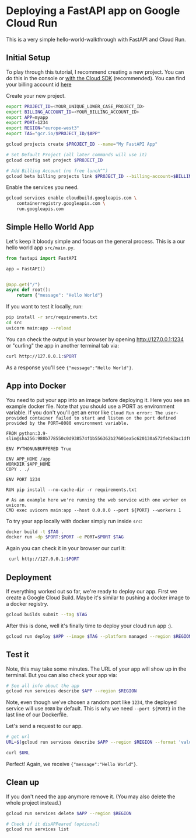 # Deploying a FastAPI app on Google Cloud Run
This is a very simple hello-world-walkthrough 
with FastAPI and Cloud Run.


## Initial Setup
To play through this tutorial, I recommend creating a new project. You can do this in the console or [with the Cloud SDK](https://cloud.google.com/sdk/gcloud/reference/projects/create) (recommended). You can find your billing account id [here](https://console.cloud.google.com/billing)


Create  your new project.
```bash
export PROJECT_ID=<YOUR_UNIQUE_LOWER_CASE_PROJECT_ID>
export BILLING_ACCOUNT_ID=<YOUR_BILLING_ACCOUNT_ID>
export APP=myapp 
export PORT=1234
export REGION="europe-west3"
export TAG="gcr.io/$PROJECT_ID/$APP"

gcloud projects create $PROJECT_ID --name="My FastAPI App"

# Set Default Project (all later commands will use it) 
gcloud config set project $PROJECT_ID

# Add Billing Account (no free lunch^^)
gcloud beta billing projects link $PROJECT_ID --billing-account=$BILLING_ACCOUNT_ID
```

Enable the services you need.
```bash
gcloud services enable cloudbuild.googleapis.com \
    containerregistry.googleapis.com \
    run.googleapis.com
```

## Simple Hello World App

Let's keep it bloody simple and focus on the general process. This is a our hello world app `src/main.py`.
```python
from fastapi import FastAPI

app = FastAPI()


@app.get("/")
async def root():
    return {"message": "Hello World"}
```

If you want to test it locally, run:
```bash
pip install -r src/requirements.txt
cd src 
uvicorn main:app --reload
```

You can check the output in your browser by opening http://127.0.0.1:1234 or "curling" the app in another terminal tab via:
```bash
curl http://127.0.0.1:$PORT
```
As a response you'll see `{"message":"Hello World"}`.

## App into Docker

You need to put your app into an image before deploying it. Here you see an example docker file. Note that you should use a PORT as environment variable. If you don't you'll get an error like `Cloud Run error: The user-provided container failed to start and listen on the port defined provided by the PORT=8080 environment variable.`

```docker
FROM python:3.9-slim@sha256:980b778550c0d938574f1b556362b27601ea5c620130a572feb63ac1df03eda5 

ENV PYTHONUNBUFFERED True

ENV APP_HOME /app
WORKDIR $APP_HOME
COPY . ./

ENV PORT 1234

RUN pip install --no-cache-dir -r requirements.txt

# As an example here we're running the web service with one worker on uvicorn.
CMD exec uvicorn main:app --host 0.0.0.0 --port ${PORT} --workers 1
```

To try your app locally with docker simply run inside `src`:
```bash
docker build -t $TAG .
docker run -dp $PORT:$PORT -e PORT=$PORT $TAG
```

Again you can check it in your browser our curl it:
```bash
 curl http://127.0.0.1:$PORT
```

## Deployment
If everything worked out so far, we're ready to deploy our app. First we create a Google Cloud Build. Maybe it's similar to pushing a docker image to a docker registry.

```bash
gcloud builds submit --tag $TAG
```

After this is done, well it's finally time to deploy your cloud run app :).
```bash
gcloud run deploy $APP --image $TAG --platform managed --region $REGION --allow-unauthenticated
```

## Test it
Note, this may take some minutes. The URL of your app will show up in the terminal. But you can also check your app via:
```bash
# See all info about the app
gcloud run services describe $APP --region $REGION
```

Note, even though we've chosen a random port like `1234`, the deployed service will use `8080` by default. This is why we need `--port ${PORT}` in the last line of our Dockerfile.

Let's send a request to our app.
```bash
# get url
URL=$(gcloud run services describe $APP --region $REGION --format 'value(status.url)')

curl $URL
```
Perfect! Again, we receive `{"message":"Hello World"}`.

## Clean up
If you don't need the app anymore remove it. (You may also delete the whole project instead.)
```bash
gcloud run services delete $APP --region $REGION

# Check if it disAPPeared (optional)
gcloud run services list
```